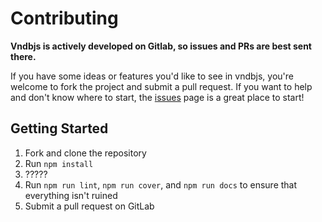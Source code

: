 # Contributing

**Vndbjs is actively developed on Gitlab, so issues and PRs are best sent there.**

If you have some ideas or features you'd like to see in vndbjs, you're welcome to fork the project and submit a pull request. If you want to help and don't know where to start, the [issues](https://gitlab.com/arbauman/vndbjs/issues) page is a great place to start!

## Getting Started

1. Fork and clone the repository
2. Run `npm install`
3. ?????
4. Run `npm run lint`, `npm run cover`, and `npm run docs` to ensure that everything isn't ruined
5. Submit a pull request on GitLab
